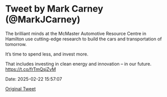 # Tweet by Mark Carney (@MarkJCarney)

The brilliant minds at the McMaster Automotive Resource Centre in Hamilton use cutting-edge research to build the cars and transportation of tomorrow.

It’s time to spend less, and invest more.

That includes investing in clean energy and innovation – in our future. https://t.co/frTmQsjZvM

Date: 2025-02-22 15:57:07

[Original Tweet](https://x.com/MarkJCarney/status/1893329178100949461)
